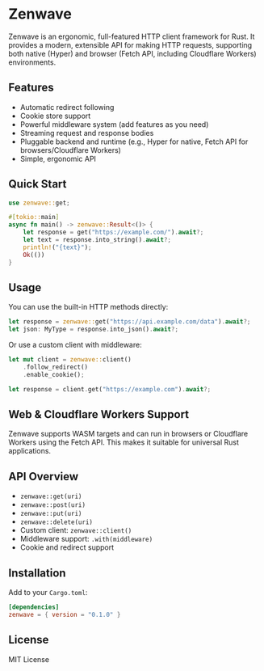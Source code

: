 # Zenwave

Zenwave is an ergonomic, full-featured HTTP client framework for Rust. It provides a modern, extensible API for making HTTP requests, supporting both native (Hyper) and browser (Fetch API, including Cloudflare Workers) environments.

## Features

- Automatic redirect following
- Cookie store support
- Powerful middleware system (add features as you need)
- Streaming request and response bodies
- Pluggable backend and runtime (e.g., Hyper for native, Fetch API for browsers/Cloudflare Workers)
- Simple, ergonomic API

## Quick Start

```rust
use zenwave::get;

#[tokio::main]
async fn main() -> zenwave::Result<()> {
    let response = get("https://example.com/").await?;
    let text = response.into_string().await?;
    println!("{text}");
    Ok(())
}
```

## Usage

You can use the built-in HTTP methods directly:

```rust
let response = zenwave::get("https://api.example.com/data").await?;
let json: MyType = response.into_json().await?;
```

Or use a custom client with middleware:

```rust
let mut client = zenwave::client()
    .follow_redirect()
    .enable_cookie();

let response = client.get("https://example.com").await?;
```

## Web & Cloudflare Workers Support

Zenwave supports WASM targets and can run in browsers or Cloudflare Workers using the Fetch API. This makes it suitable for universal Rust applications.

## API Overview

- `zenwave::get(uri)`
- `zenwave::post(uri)`
- `zenwave::put(uri)`
- `zenwave::delete(uri)`
- Custom client: `zenwave::client()`
- Middleware support: `.with(middleware)`
- Cookie and redirect support

## Installation

Add to your `Cargo.toml`:

```toml
[dependencies]
zenwave = { version = "0.1.0" }
```

## License

MIT License
